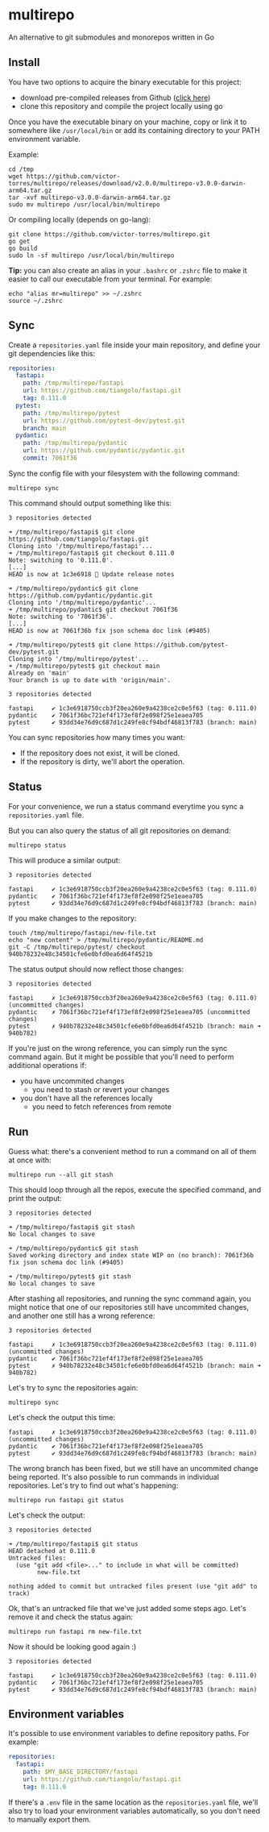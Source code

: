 # multirepo

An alternative to git submodules and monorepos written in Go

## Install

You have two options to acquire the binary executable for this project:
- download pre-compiled releases from Github ([click here](https://github.com/victor-torres/multirepo/releases/latest))
- clone this repository and compile the project locally using go

Once you have the executable binary on your machine,
copy or link it to somewhere like `/usr/local/bin`
or add its containing directory to your PATH environment variable. 

Example:

```shell
cd /tmp
wget https://github.com/victor-torres/multirepo/releases/download/v2.0.0/multirepo-v3.0.0-darwin-arm64.tar.gz
tar -xvf multirepo-v3.0.0-darwin-arm64.tar.gz
sudo mv multirepo /usr/local/bin/multirepo
```

Or compiling locally (depends on go-lang):

```shell
git clone https://github.com/victor-torres/multirepo.git
go get
go build
sudo ln -sf multirepo /usr/local/bin/multirepo
```

**Tip:** you can also create an alias in your `.bashrc` or `.zshrc` file
to make it easier to call our executable from your terminal. For example:

```shell
echo "alias mr=multirepo" >> ~/.zshrc
source ~/.zshrc
```

## Sync

Create a `repositories.yaml` file inside your main repository,
and define your git dependencies like this:

```yaml
repositories:
  fastapi:
    path: /tmp/multirepo/fastapi
    url: https://github.com/tiangolo/fastapi.git
    tag: 0.111.0
  pytest:
    path: /tmp/multirepo/pytest
    url: https://github.com/pytest-dev/pytest.git
    branch: main
  pydantic:
    path: /tmp/multirepo/pydantic
    url: https://github.com/pydantic/pydantic.git
    commit: 7061f36
```

Sync the config file with your filesystem with the following command:

```shell
multirepo sync
```

This command should output something like this:

```shell
3 repositories detected

➜ /tmp/multirepo/fastapi$ git clone https://github.com/tiangolo/fastapi.git
Cloning into '/tmp/multirepo/fastapi'...
➜ /tmp/multirepo/fastapi$ git checkout 0.111.0
Note: switching to '0.111.0'.
[...]
HEAD is now at 1c3e6918 📝 Update release notes

➜ /tmp/multirepo/pydantic$ git clone https://github.com/pydantic/pydantic.git
Cloning into '/tmp/multirepo/pydantic'...
➜ /tmp/multirepo/pydantic$ git checkout 7061f36
Note: switching to '7061f36'.
[...]
HEAD is now at 7061f36b fix json schema doc link (#9405)

➜ /tmp/multirepo/pytest$ git clone https://github.com/pytest-dev/pytest.git
Cloning into '/tmp/multirepo/pytest'...
➜ /tmp/multirepo/pytest$ git checkout main
Already on 'main'
Your branch is up to date with 'origin/main'.

3 repositories detected

fastapi     ✔ 1c3e6918750ccb3f20ea260e9a4238ce2c0e5f63 (tag: 0.111.0) 
pydantic    ✔ 7061f36bc721ef4f173ef8f2e098f25e1eaea705  
pytest      ✔ 93dd34e76d9c687d1c249fe8cf94bdf46813f783 (branch: main) 
```

You can sync repositories how many times you want:

- If the repository does not exist, it will be cloned.
- If the repository is dirty, we'll abort the operation.

## Status

For your convenience, we run a status command everytime you sync a `repositories.yaml` file.

But you can also query the status of all git repositories on demand:

```shell
multirepo status
```

This will produce a similar output:

```shell
3 repositories detected

fastapi     ✔ 1c3e6918750ccb3f20ea260e9a4238ce2c0e5f63 (tag: 0.111.0) 
pydantic    ✔ 7061f36bc721ef4f173ef8f2e098f25e1eaea705  
pytest      ✔ 93dd34e76d9c687d1c249fe8cf94bdf46813f783 (branch: main) 
```

If you make changes to the repository:

```shell
touch /tmp/multirepo/fastapi/new-file.txt
echo "new content" > /tmp/multirepo/pydantic/README.md
git -C /tmp/multirepo/pytest/ checkout 940b78232e48c34501cfe6e0bfd0ea6d64f4521b
```

The status output should now reflect those changes:

```shell
3 repositories detected

fastapi     ✗ 1c3e6918750ccb3f20ea260e9a4238ce2c0e5f63 (tag: 0.111.0) (uncommitted changes)
pydantic    ✗ 7061f36bc721ef4f173ef8f2e098f25e1eaea705 (uncommitted changes)
pytest      ✗ 940b78232e48c34501cfe6e0bfd0ea6d64f4521b (branch: main ➜ 940b782) 
```

If you're just on the wrong reference, you can simply run the sync command again.
But it might be possible that you'll need to perform additional operations if:
- you have uncommited changes
  - you need to stash or revert your changes
- you don't have all the references locally
  - you need to fetch references from remote

## Run

Guess what: there's a convenient method to run a command on all of them at once with:

```shell
multirepo run --all git stash
```

This should loop through all the repos, execute the specified command, and print the output:
```shell
3 repositories detected

➜ /tmp/multirepo/fastapi$ git stash
No local changes to save

➜ /tmp/multirepo/pydantic$ git stash
Saved working directory and index state WIP on (no branch): 7061f36b fix json schema doc link (#9405)

➜ /tmp/multirepo/pytest$ git stash
No local changes to save
```

After stashing all repositories, and running the sync command again, you might notice that
one of our repositories still have uncommited changes, and another one still has a wrong reference:

```shell
3 repositories detected

fastapi     ✗ 1c3e6918750ccb3f20ea260e9a4238ce2c0e5f63 (tag: 0.111.0) (uncommitted changes)
pydantic    ✔ 7061f36bc721ef4f173ef8f2e098f25e1eaea705  
pytest      ✗ 940b78232e48c34501cfe6e0bfd0ea6d64f4521b (branch: main ➜ 940b782) 
```

Let's try to sync the repositories again:

```shell
multirepo sync
```

Let's check the output this time:

```shell
fastapi     ✗ 1c3e6918750ccb3f20ea260e9a4238ce2c0e5f63 (tag: 0.111.0) (uncommitted changes)
pydantic    ✔ 7061f36bc721ef4f173ef8f2e098f25e1eaea705  
pytest      ✔ 93dd34e76d9c687d1c249fe8cf94bdf46813f783 (branch: main) 
```

The wrong branch has been fixed, but we still have an uncommited change being reported.
It's also possible to run commands in individual repositories. Let's try to find out what's happening:

```shell
multirepo run fastapi git status
```

Let's check the output:

```shell
3 repositories detected

➜ /tmp/multirepo/fastapi$ git status
HEAD detached at 0.111.0
Untracked files:
  (use "git add <file>..." to include in what will be committed)
        new-file.txt

nothing added to commit but untracked files present (use "git add" to track)
```

Ok, that's an untracked file that we've just added some steps ago.
Let's remove it and check the status again:

```shell
multirepo run fastapi rm new-file.txt
```

Now it should be looking good again :)

```shell
3 repositories detected

fastapi     ✔ 1c3e6918750ccb3f20ea260e9a4238ce2c0e5f63 (tag: 0.111.0) 
pydantic    ✔ 7061f36bc721ef4f173ef8f2e098f25e1eaea705  
pytest      ✔ 93dd34e76d9c687d1c249fe8cf94bdf46813f783 (branch: main) 
```

## Environment variables

It's possible to use environment variables to define repository paths. For example:

```yaml
repositories:
  fastapi:
    path: $MY_BASE_DIRECTORY/fastapi
    url: https://github.com/tiangolo/fastapi.git
    tag: 0.111.0
```

If there's a `.env` file in the same location as the `repositories.yaml` file,
we'll also try to load your environment variables automatically,
so you don't need to manually export them.

